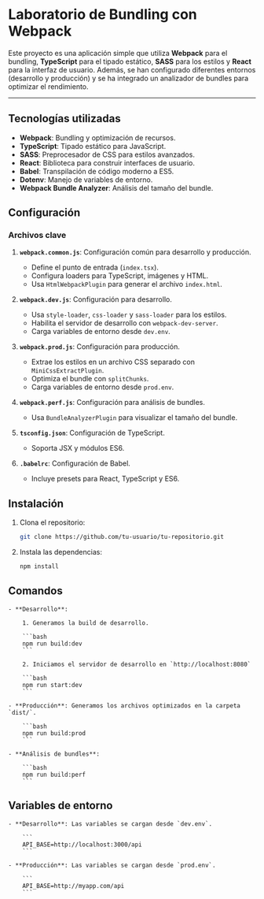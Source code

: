 # Laboratorio de Bundling con Webpack

Este proyecto es una aplicación simple que utiliza **Webpack** para el bundling, **TypeScript** para el tipado estático, **SASS** para los estilos y **React** para la interfaz de usuario. Además, se han configurado diferentes entornos (desarrollo y producción) y se ha integrado un analizador de bundles para optimizar el rendimiento.

---

## Tecnologías utilizadas

- **Webpack**: Bundling y optimización de recursos.
- **TypeScript**: Tipado estático para JavaScript.
- **SASS**: Preprocesador de CSS para estilos avanzados.
- **React**: Biblioteca para construir interfaces de usuario.
- **Babel**: Transpilación de código moderno a ES5.
- **Dotenv**: Manejo de variables de entorno.
- **Webpack Bundle Analyzer**: Análisis del tamaño del bundle.

## Configuración

### Archivos clave

1. **`webpack.common.js`**: Configuración común para desarrollo y producción.

   - Define el punto de entrada (`index.tsx`).
   - Configura loaders para TypeScript, imágenes y HTML.
   - Usa `HtmlWebpackPlugin` para generar el archivo `index.html`.

2. **`webpack.dev.js`**: Configuración para desarrollo.

   - Usa `style-loader`, `css-loader` y `sass-loader` para los estilos.
   - Habilita el servidor de desarrollo con `webpack-dev-server`.
   - Carga variables de entorno desde `dev.env`.

3. **`webpack.prod.js`**: Configuración para producción.

   - Extrae los estilos en un archivo CSS separado con `MiniCssExtractPlugin`.
   - Optimiza el bundle con `splitChunks`.
   - Carga variables de entorno desde `prod.env`.

4. **`webpack.perf.js`**: Configuración para análisis de bundles.

   - Usa `BundleAnalyzerPlugin` para visualizar el tamaño del bundle.

5. **`tsconfig.json`**: Configuración de TypeScript.

   - Soporta JSX y módulos ES6.

6. **`.babelrc`**: Configuración de Babel.
   - Incluye presets para React, TypeScript y ES6.

## Instalación

1. Clona el repositorio:

   ```bash
   git clone https://github.com/tu-usuario/tu-repositorio.git
   ```

2. Instala las dependencias:

   ```bash
   npm install
   ```

## Comandos

    - **Desarrollo**:

        1. Generamos la build de desarrollo.

        ```bash
        npm run build:dev
        ```

        2. Iniciamos el servidor de desarrollo en `http://localhost:8080`

        ```bash
        npm run start:dev
        ```

    - **Producción**: Generamos los archivos optimizados en la carpeta `dist/`.

        ```bash
        npm run build:prod
        ```

    - **Análisis de bundles**:

        ```bash
        npm run build:perf
        ```

## Variables de entorno

    - **Desarrollo**: Las variables se cargan desde `dev.env`.

        ```
        API_BASE=http://localhost:3000/api
        ```

    - **Producción**: Las variables se cargan desde `prod.env`.

        ```
        API_BASE=http://myapp.com/api
        ```
